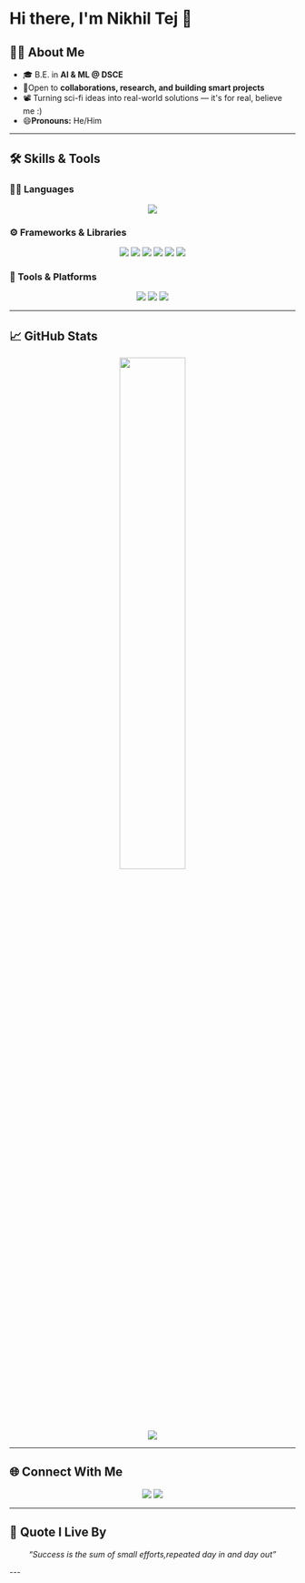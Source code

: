 # Hi there, I'm Nikhil Tej 👋

## 👨‍🎓 About Me

- 🎓 B.E. in **AI & ML @ DSCE**  
- 🤝Open to **collaborations, research, and building smart projects**
- 📽️ Turning sci-fi ideas into real-world solutions &mdash; it's for real, believe me :)
- 😄**Pronouns:** He/Him

---

## 🛠️ Skills & Tools

### 🧑‍💻 Languages
<p align="center">
  <img src="https://skillicons.dev/icons?i=c,cpp,python,html,css,js,mysql" />
</p>

### ⚙️ Frameworks & Libraries
<p align="center">
  <img src="https://skillicons.dev/icons?i=react" />
  <img src="https://img.shields.io/badge/Scikitlearn-005571?style=flat&logo=scikitlearn&logoColor=white" />
  <img src="https://img.shields.io/badge/NumPy-013243?style=flat&logo=numpy&logoColor=white" />
  <img src="https://img.shields.io/badge/Pandas-150458?style=flat&logo=pandas&logoColor=white" />
  <img src="https://img.shields.io/badge/Matplotlib-11557c?style=flat&logo=matplotlib&logoColor=white" />
  <img src="https://skillicons.dev/icons?i=flask" />
</p>

### 🧰 Tools & Platforms
<p align="center">
  <img src="https://skillicons.dev/icons?i=vscode,git,figma" />
  <img src="https://img.shields.io/badge/AutoCAD-E34F26?style=flat&logo=autodesk&logoColor=white" />
  <img src="https://img.shields.io/badge/UiPath-0076C0?style=flat&logo=uipath&logoColor=white" />
</p>

---

## 📈 GitHub Stats

<p align="center">
  <img src="https://github-readme-stats.vercel.app/api?username=Nikhil-tej108&show_icons=true&theme=gruvbox&hide_border=true&count_private=true" width="48%" />
</p>

<p align="center">
  <img src="https://github-readme-stats.vercel.app/api/top-langs/?username=Nikhil-tej108&layout=compact&theme=gruvbox&hide_border=true&langs_count=8" />
</p>

---
## 🌐 Connect With Me

<p align="center">
  <a href="https://www.linkedin.com/in/b-nikhil-tej-5911322a1"><img src="https://img.shields.io/badge/LinkedIn-0A66C2?style=flat&logo=linkedin&logoColor=white" /></a>
  <a href="https://leetcode.com/u/nikhiltej99/"><img src="https://img.shields.io/badge/LeetCode-FFA116?style=flat&logo=leetcode&logoColor=white" /></a>
</p>

---
## 🧠 Quote I Live By

<p align="center"><i>“Success is the sum of small efforts,repeated day in and day out”</i></p>
---



